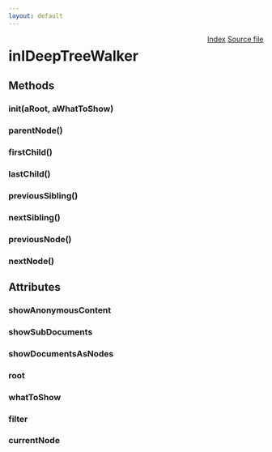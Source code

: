 ```yaml
---
layout: default
---
```

<div class='links' style='float:right'><a href="../index.html">Index</a>
<a href="http://dxr.mozilla.org/mozilla-central/source/layout/inspector/inIDeepTreeWalker.idl">Source file</a>
</div>

# inIDeepTreeWalker #

## Methods ##

### init(aRoot, aWhatToShow) ###

### parentNode() ###

### firstChild() ###

### lastChild() ###

### previousSibling() ###

### nextSibling() ###

### previousNode() ###

### nextNode() ###

## Attributes ##

### showAnonymousContent ###

### showSubDocuments ###

### showDocumentsAsNodes ###

### root ###

### whatToShow ###

### filter ###

### currentNode ###
